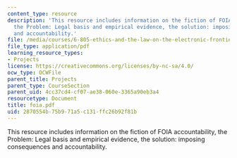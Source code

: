 ```yaml
---
content_type: resource
description: 'This resource includes information on the fiction of FOIA accountability,
  the Problem: Legal basis and empirical evidence, the solution: imposing consequences
  and accountability.'
file: /media/courses/6-805-ethics-and-the-law-on-the-electronic-frontier-fall-2005/2870554b75b971a5c131ffc26b92f81b_foia.pdf
file_type: application/pdf
learning_resource_types:
- Projects
license: https://creativecommons.org/licenses/by-nc-sa/4.0/
ocw_type: OCWFile
parent_title: Projects
parent_type: CourseSection
parent_uid: 4cc37cd4-cf07-ae38-060e-3365a90eb3a4
resourcetype: Document
title: foia.pdf
uid: 2870554b-75b9-71a5-c131-ffc26b92f81b
---
```

This resource includes information on the fiction of FOIA accountability, the Problem: Legal basis and empirical evidence, the solution: imposing consequences and accountability.